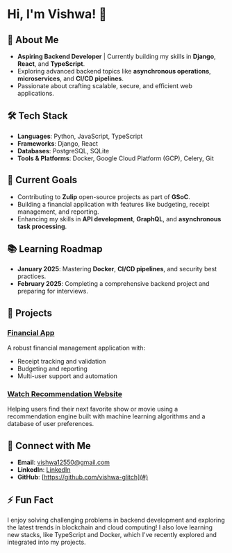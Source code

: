 # Hi, I'm Vishwa! 👋

## 🌟 About Me

- **Aspiring Backend Developer** | Currently building my skills in **Django**, **React**, and **TypeScript**.
- Exploring advanced backend topics like **asynchronous operations**, **microservices**, and **CI/CD pipelines**.
- Passionate about crafting scalable, secure, and efficient web applications.

## 🛠 Tech Stack

- **Languages**: Python, JavaScript, TypeScript
- **Frameworks**: Django, React
- **Databases**: PostgreSQL, SQLite
- **Tools & Platforms**: Docker, Google Cloud Platform (GCP), Celery, Git

## 🚀 Current Goals

- Contributing to **Zulip** open-source projects as part of **GSoC**.
- Building a financial application with features like budgeting, receipt management, and reporting.
- Enhancing my skills in **API development**, **GraphQL**, and **asynchronous task processing**.

## 📚 Learning Roadmap

- **January 2025**: Mastering **Docker**, **CI/CD pipelines**, and security best practices.
- **February 2025**: Completing a comprehensive backend project and preparing for interviews.

## 📂 Projects

### [Financial App](#)

A robust financial management application with:

- Receipt tracking and validation
- Budgeting and reporting
- Multi-user support and automation

### [Watch Recommendation Website](#)

Helping users find their next favorite show or movie using a recommendation engine built with machine learning algorithms and a database of user preferences.

## 🔗 Connect with Me

- **Email**: [vishwa12550@gmail.com](mailto\:vishwa12550@gmail.com)
- **LinkedIn**: [LinkedIn](https://www.linkedin.com/in/vishwa555/)
- **GitHub**: [https://github.com/vishwa-glitch](#)

## ⚡ Fun Fact

I enjoy solving challenging problems in backend development and exploring the latest trends in blockchain and cloud computing! I also love learning new stacks, like TypeScript and Docker, which I've recently explored and integrated into my projects.
